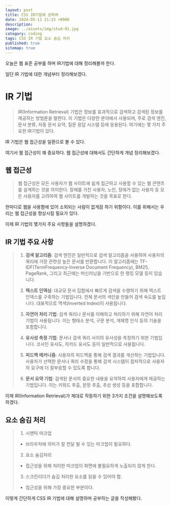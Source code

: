 ```yaml
---
layout: post
title: CSS IR기법에 관하여
date: 2024-05-11 21:23 +0900
description: 
image: ../assets/img/stud-01.jpg
category: coding
tags: CSS IR 기법 요소 숨김 처리
published: true
sitemap: true
---
```


오늘은 웹 표준 공부를 하며 IR기법에 대해 정리해볼까 한다.

일단 IR 기법에 대한 개념부터 정리해보겠다.

# IR 기법

> IR(Information Retrieval) 기법은 정보를 효과적으로 검색하고 검색된 정보를 제공하는 방법론을 말한다. 이 기법은 다양한 분야에서 사용되며, 주로 검색 엔진, 문서 분류, 자동 문서 요약, 질문 응답 시스템 등에 응용된다. 여기에는 몇 가지 주요한 IR기법이 있다.

IR 기법은 웹 접근성을 일환으로 볼 수 있다.

여기서 웹 접근성이 꽤 중요하다. 웹 접근성에 대해서도 간단하게 개념 정리해보겠다.

## 웹 접근성
> 웹 접근성은 모든 사용자가 웹 사이트에 쉽게 접근하고 사용할 수 있는 웹 콘텐츠를 설계하는 것을 의미한다. 장애를 가진 사용자, 노인, 장애가 없는 사용자 등 모든 사용자를 고려하여 웹 사이트를 개발하는 것을 목표로 한다.

한마디로 웹을 사용함에 있어 소외되는 사람이 없게끔 하기 위함이다. 이를 위해서는 우리는 웹 접근성을 향상시킬 필요가 있다.

이제 IR 기법의 몇가지 주요 사항들을 설명하겠다.

## IR 기법 주요 사항
> 1. **검색 알고리즘**: 검색 엔진은 일반적으로 검색 알고리즘을 사용하여 사용자의 쿼리에 가장 관련성 높은 문서를 반환합니다. 이 알고리즘에는 TF-IDF(TermFrequency-Inverse Document Frequency), BM25, PageRank, 그리고 최근에는 머신러닝을 기반으로 한 랭킹 모델 등이 있습니다.
>
> 2. **텍스트 인덱싱**: 대규모 문서 집합에서 빠르게 검색을 수행하기 위해 텍스트 인덱스를 구축하는 기법입니다. 전체 문서의 색인을 만들어 검색 속도를 높입니다. 대표적으로 역색(Inverted Index)이 사용됩니다.
>
> 3. **자연어 처리 기법**: 검색 쿼리나 문서를 이해하고 처리하기 위해 자연어 처리 기법이 사용됩니다. 이는 형태소 분석, 구문 분석, 개체명 인식 등의 기술을 포함합니다.
>
>4. **유사성 측정 기법**: 문서나 검색 쿼리 사이의 유사성을 측정하기 위한 기법입니다. 코사인 유사도, 자카드 유사도 등이 일반적으로 사용됩니다.
>
> 5. **피드백 메커니즘**: 사용자의 피드백을 통해 검색 결과를 개선하는 기법입니다. 사용자가 선택한 문서나 쿼리 수정을 통해 검색 시스템이 점차적으로 사용자의 요구에 더 잘부응할 수 있도록 합니다.
>
> 6. **문서 요약 기법**: 검색된 문서의 중요한 내용을 요약하여 사용자에게 제공하는 기법입니다. 이는 키워드 추출, 문장 추출, 추상 생성 등을 포함합니다.


이제 IR(Information Retrieval)가 제대로 작동하기 위한 3가지 조건을 설명해보도록 하겠다.

## 요소 숨김 처리
> 1. 시맨틱 마크업
> - 브라우저에 의미가 잘 전달 될 수 있는 마크업이 필요하다.
> 2. 요소 숨김처리
> - 접근성을 위해 처리한 마크업이 화면에 불필요하게 노출되지 않게 한다.
> 3. 스크린리더가 숨김 처리한 요소를 읽을 수 있어야 함.
> - 접근성을 위해 가장 중요한 부분이다.

이렇게 간단하게 CSS IR 기법에 대해 설명하며 공부하는 글을 작성해봤다.